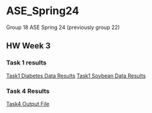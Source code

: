 # ASE_Spring24
Group 18 ASE Spring 24
(previously group 22)


## HW Week 3

### Task 1 results
[Task1 Diabetes Data Results](https://github.com/ymdatta/ASE_Spring24/blob/main/hw3/w3/task1/diabetes_count.csv)
[Task1 Soybean Data Results](https://github.com/ymdatta/ASE_Spring24/blob/main/hw3/w3/task1/soybean_count.csv)

### Task 4 Results
[Task4 Output File](https://github.com/ymdatta/ASE_Spring24/blob/main/hw3/w3/task4/w3_task4.out)
